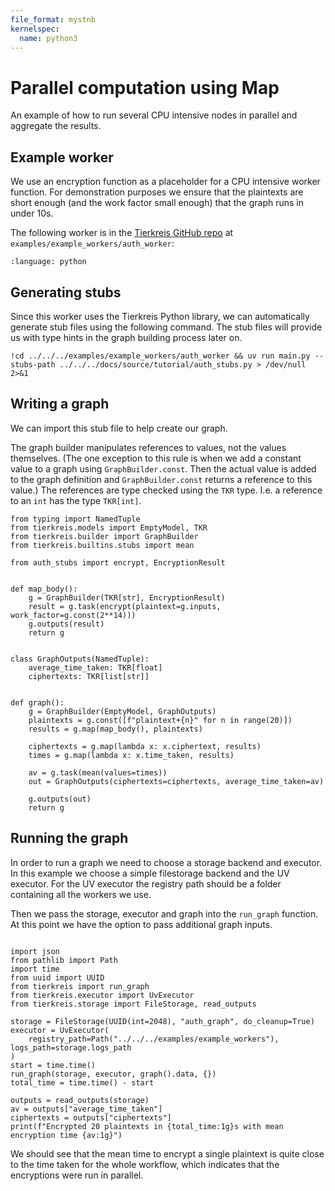 ```yaml
---
file_format: mystnb
kernelspec:
  name: python3
---
```


# Parallel computation using Map

An example of how to run several CPU intensive nodes in parallel and aggregate the results.

## Example worker

We use an encryption function as a placeholder for a CPU intensive worker function.
For demonstration purposes we ensure that the plaintexts are short enough (and the work factor small enough) that the graph runs in under 10s.

The following worker is in the [Tierkreis GitHub repo](https://github.com/CQCL/tierkreis) at `examples/example_workers/auth_worker`:

```{literalinclude} ../../../examples/example_workers/auth_worker/main.py
:language: python
```

## Generating stubs

Since this worker uses the Tierkreis Python library, we can automatically generate stub files using the following command.
The stub files will provide us with type hints in the graph building process later on.

```{code-cell}
!cd ../../../examples/example_workers/auth_worker && uv run main.py --stubs-path ../../../docs/source/tutorial/auth_stubs.py > /dev/null 2>&1
```

## Writing a graph

We can import this stub file to help create our graph.

The graph builder manipulates references to values, not the values themselves.
(The one exception to this rule is when we add a constant value to a graph using `GraphBuilder.const`. Then the actual value is added to the graph definition and `GraphBuilder.const` returns a reference to this value.)
The references are type checked using the `TKR` type.
I.e. a reference to an `int` has the type `TKR[int]`.

```{code-cell}
from typing import NamedTuple
from tierkreis.models import EmptyModel, TKR
from tierkreis.builder import GraphBuilder
from tierkreis.builtins.stubs import mean

from auth_stubs import encrypt, EncryptionResult


def map_body():
    g = GraphBuilder(TKR[str], EncryptionResult)
    result = g.task(encrypt(plaintext=g.inputs, work_factor=g.const(2**14)))
    g.outputs(result)
    return g


class GraphOutputs(NamedTuple):
    average_time_taken: TKR[float]
    ciphertexts: TKR[list[str]]


def graph():
    g = GraphBuilder(EmptyModel, GraphOutputs)
    plaintexts = g.const([f"plaintext+{n}" for n in range(20)])
    results = g.map(map_body(), plaintexts)

    ciphertexts = g.map(lambda x: x.ciphertext, results)
    times = g.map(lambda x: x.time_taken, results)

    av = g.task(mean(values=times))
    out = GraphOutputs(ciphertexts=ciphertexts, average_time_taken=av)

    g.outputs(out)
    return g
```

## Running the graph

In order to run a graph we need to choose a storage backend and executor.
In this example we choose a simple filestorage backend and the UV executor.
For the UV executor the registry path should be a folder containing all the workers we use.

Then we pass the storage, executor and graph into the `run_graph` function.
At this point we have the option to pass additional graph inputs.

```{code-cell}

import json
from pathlib import Path
import time
from uuid import UUID
from tierkreis import run_graph
from tierkreis.executor import UvExecutor
from tierkreis.storage import FileStorage, read_outputs

storage = FileStorage(UUID(int=2048), "auth_graph", do_cleanup=True)
executor = UvExecutor(
    registry_path=Path("../../../examples/example_workers"), logs_path=storage.logs_path
)
start = time.time()
run_graph(storage, executor, graph().data, {})
total_time = time.time() - start

outputs = read_outputs(storage)
av = outputs["average_time_taken"]
ciphertexts = outputs["ciphertexts"]
print(f"Encrypted 20 plaintexts in {total_time:1g}s with mean encryption time {av:1g}")
```

We should see that the mean time to encrypt a single plaintext is quite close to the time taken for the whole workflow, which indicates that the encryptions were run in parallel.
